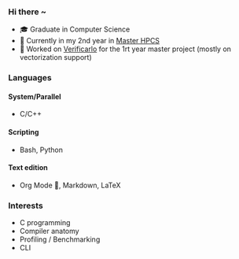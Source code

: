 ### Hi there ~

  - &#127891; Graduate in Computer Science
  - &#127793; Currently in my 2nd year in [Master HPCS](http://www.chps.uvsq.fr/)
  - &#129520; Worked on
  [Verificarlo](https://github.com/verificarlo/verificarlo) for the 1rt year master
  project (mostly on vectorization support)

### Languages

#### System/Parallel

  - C/C++

#### Scripting

  - Bash, Python
 
#### Text edition

  - Org Mode &#129412;, Markdown, LaTeX

### Interests

  - C programming
  - Compiler anatomy
  - Profiling / Benchmarking
  - CLI
